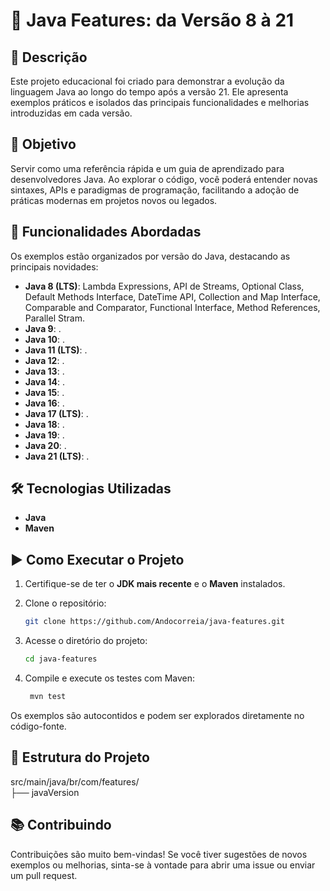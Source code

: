 # 🚀 Java Features: da Versão 8 à 21

## 📘 Descrição

Este projeto educacional foi criado para demonstrar a evolução da linguagem Java ao longo do tempo após a versão 21. Ele apresenta exemplos práticos e isolados das principais funcionalidades e melhorias introduzidas em cada versão.

## 🎯 Objetivo

Servir como uma referência rápida e um guia de aprendizado para desenvolvedores Java. Ao explorar o código, você poderá entender novas sintaxes, APIs e paradigmas de programação, facilitando a adoção de práticas modernas em projetos novos ou legados.

## 🧩 Funcionalidades Abordadas

Os exemplos estão organizados por versão do Java, destacando as principais novidades:

- **Java 8 (LTS)**: Lambda Expressions, API de Streams, Optional Class, Default Methods Interface, DateTime API, Collection and Map Interface, Comparable and Comparator, Functional Interface, Method References, Parallel Stram.
- **Java 9**: .
- **Java 10**: .
- **Java 11 (LTS)**: .
- **Java 12**: .
- **Java 13**: .
- **Java 14**: .
- **Java 15**: .
- **Java 16**: .
- **Java 17 (LTS)**: .
- **Java 18**: .
- **Java 19**: .
- **Java 20**: .
- **Java 21 (LTS)**: .

## 🛠️ Tecnologias Utilizadas

- **Java**
- **Maven**

## ▶️ Como Executar o Projeto

1. Certifique-se de ter o **JDK mais recente** e o **Maven** instalados.
2. Clone o repositório:
   ```bash
   git clone https://github.com/Andocorreia/java-features.git
   ```
   
3. Acesse o diretório do projeto:
   ```bash
   cd java-features
   ```
4. Compile e execute os testes com Maven:
   ```bash
    mvn test
    ```
Os exemplos são autocontidos e podem ser explorados diretamente no código-fonte.

## 📖 Estrutura do Projeto
src/main/java/br/com/features/<br>
├── javaVersion


## 📚 Contribuindo

Contribuições são muito bem-vindas! Se você tiver sugestões de novos exemplos ou melhorias, sinta-se à vontade para abrir uma issue ou enviar um pull request.